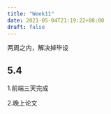 ```yaml
---
title: "Week11"
date: 2021-05-04T21:19:22+08:00
draft: false
---
```




两周之内，解决掉毕设



## 5.4

1.前端三天完成

2.晚上论文